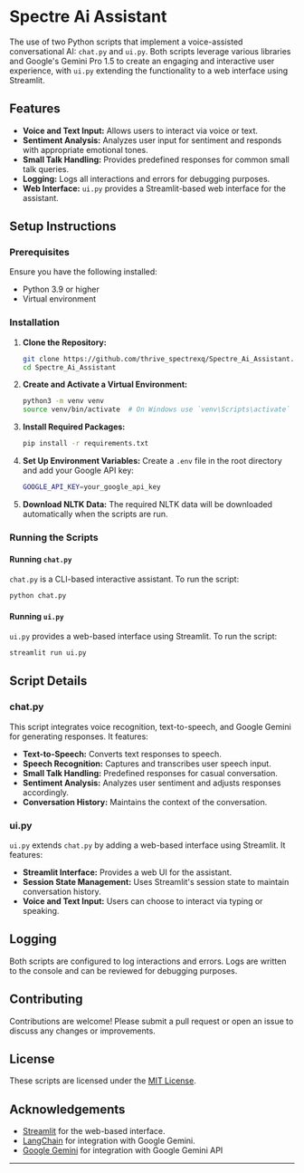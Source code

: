 # Spectre Ai Assistant

The use of two Python scripts that implement a voice-assisted conversational AI: `chat.py` and `ui.py`. Both scripts leverage various libraries and Google's Gemini Pro 1.5 to create an engaging and interactive user experience, with `ui.py` extending the functionality to a web interface using Streamlit.

## Features

- **Voice and Text Input:** Allows users to interact via voice or text.
- **Sentiment Analysis:** Analyzes user input for sentiment and responds with appropriate emotional tones.
- **Small Talk Handling:** Provides predefined responses for common small talk queries.
- **Logging:** Logs all interactions and errors for debugging purposes.
- **Web Interface:** `ui.py` provides a Streamlit-based web interface for the assistant.

## Setup Instructions

### Prerequisites

Ensure you have the following installed:
- Python 3.9 or higher
- Virtual environment

### Installation

1. **Clone the Repository:**
    ```sh
    git clone https://github.com/thrive_spectrexq/Spectre_Ai_Assistant.git
    cd Spectre_Ai_Assistant
    ```

2. **Create and Activate a Virtual Environment:**
    ```sh
    python3 -m venv venv
    source venv/bin/activate  # On Windows use `venv\Scripts\activate`
    ```

3. **Install Required Packages:**
    ```sh
    pip install -r requirements.txt
    ```

4. **Set Up Environment Variables:**
    Create a `.env` file in the root directory and add your Google API key:
    ```sh
    GOOGLE_API_KEY=your_google_api_key
    ```

5. **Download NLTK Data:**
    The required NLTK data will be downloaded automatically when the scripts are run.

### Running the Scripts

#### Running `chat.py`

`chat.py` is a CLI-based interactive assistant. To run the script:
```sh
python chat.py
```

#### Running `ui.py`

`ui.py` provides a web-based interface using Streamlit. To run the script:
```sh
streamlit run ui.py
```

## Script Details

### chat.py

This script integrates voice recognition, text-to-speech, and Google Gemini for generating responses. It features:

- **Text-to-Speech:** Converts text responses to speech.
- **Speech Recognition:** Captures and transcribes user speech input.
- **Small Talk Handling:** Predefined responses for casual conversation.
- **Sentiment Analysis:** Analyzes user sentiment and adjusts responses accordingly.
- **Conversation History:** Maintains the context of the conversation.

### ui.py

`ui.py` extends `chat.py` by adding a web-based interface using Streamlit. It features:

- **Streamlit Interface:** Provides a web UI for the assistant.
- **Session State Management:** Uses Streamlit's session state to maintain conversation history.
- **Voice and Text Input:** Users can choose to interact via typing or speaking.

## Logging

Both scripts are configured to log interactions and errors. Logs are written to the console and can be reviewed for debugging purposes.

## Contributing

Contributions are welcome! Please submit a pull request or open an issue to discuss any changes or improvements.

## License

These scripts are licensed under the [MIT License](LICENSE).

## Acknowledgements

- [Streamlit](https://www.streamlit.io/) for the web-based interface.
- [LangChain](https://langchain.com/) for integration with Google Gemini.
- [Google Gemini](https://deepmind.google/technologies/gemini/pro/) for integration with Google Gemini API

---

